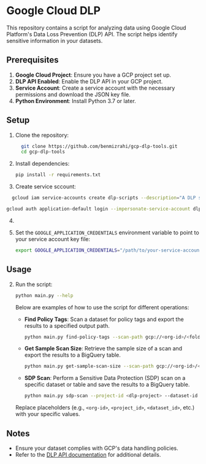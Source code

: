 # Google Cloud DLP

This repository contains a script for analyzing data using Google Cloud Platform's Data Loss Prevention (DLP) API. The script helps identify sensitive information in your datasets.

## Prerequisites

1. **Google Cloud Project**: Ensure you have a GCP project set up.
2. **DLP API Enabled**: Enable the DLP API in your GCP project.
3. **Service Account**: Create a service account with the necessary permissions and download the JSON key file.
4. **Python Environment**: Install Python 3.7 or later.

## Setup

1. Clone the repository:
    ```bash
      git clone https://github.com/benmizrahi/gcp-dlp-tools.git
      cd gcp-dlp-tools
    ```

2. Install dependencies:
    ```bash
    pip install -r requirements.txt
    ```

3. Create service sccount:
```bash
  gcloud iam service-accounts create dlp-scripts --description="A DLP scripts service account"  --display-name="dlp-scripts-helper"
  ```

  ```bash
  gcloud auth application-default login --impersonate-service-account dlp-scripts@lithe-joy-444308-t4.iam.gserviceaccount.com
  ```
4. 

3. Set the `GOOGLE_APPLICATION_CREDENTIALS` environment variable to point to your service account key file:
    ```bash
    export GOOGLE_APPLICATION_CREDENTIALS="/path/to/your-service-account-key.json"
    ```

## Usage
2. Run the script:
    ```bash
    python main.py --help
    ```

   Below are examples of how to use the script for different operations:

   - **Find Policy Tags**: Scan a dataset for policy tags and export the results to a specified output path.
     ```bash
     python main.py find-policy-tags --scan-path gcp://<org-id>/<folder_id>/<project_id>/<dataset_id> --output-path bq://<project_id>/<dataset_name>/<table_name>
     ```

   - **Get Sample Scan Size**: Retrieve the sample size of a scan and export the results to a BigQuery table.
     ```bash
     python main.py get-sample-scan-size --scan-path gcp://<org-id>/<folder_id>/<project_id>/<dataset_id> --output-path bq://<project_id>/<dataset_name>/<table_name>
     ```

   - **SDP Scan**: Perform a Sensitive Data Protection (SDP) scan on a specific dataset or table and save the results to a BigQuery table.
     ```bash
     python main.py sdp-scan --project-id <dlp-project> --dataset-id <dataset_where_view_exists> --filter-path gcp://<org-id>/<project_id>/<dataset_name>/<table_name> --output-path bq://<project_id>/<dataset_name>/<output_results_table_name>
     ```

   Replace placeholders (e.g., `<org-id>`, `<project_id>`, `<dataset_id>`, etc.) with your specific values.

## Notes

- Ensure your dataset complies with GCP's data handling policies.
- Refer to the [DLP API documentation](https://cloud.google.com/dlp/docs) for additional details.
